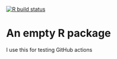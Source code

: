 <!-- badges: start -->
[![R build status](https://github.com/mdneuzerling/emptypackage/workflows/R-CMD-check/badge.svg)](https://github.com/mdneuzerling/emptypackage)
<!-- badges: end -->

# An empty R package

I use this for testing GitHub actions
